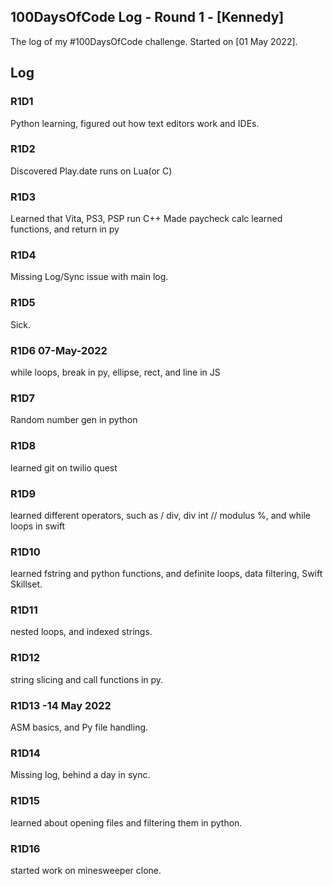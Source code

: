 ## 100DaysOfCode Log - Round 1 - [Kennedy]

The log of my #100DaysOfCode challenge. Started on [01 May 2022].

## Log

### R1D1 
Python learning, figured out how text editors work and IDEs.

### R1D2
Discovered Play.date runs on Lua(or C)

### R1D3
Learned that Vita, PS3, PSP run C++
Made paycheck calc
learned functions, and return in py

### R1D4
Missing Log/Sync issue with main log.

### R1D5
Sick. 

### R1D6 07-May-2022
while loops, break in py, ellipse, rect, and line in JS

### R1D7 
Random number gen in python

### R1D8
learned git on twilio quest

### R1D9
learned different operators, such as / div, div int // modulus %, and while loops in swift

### R1D10
learned fstring and python functions, and definite loops, data filtering, Swift Skillset. 

### R1D11
nested loops, and indexed strings.

### R1D12
string slicing and call functions in py.

### R1D13 -14 May 2022
ASM basics, and Py file handling. 

### R1D14
Missing log, behind a day in sync.

### R1D15
learned about opening files and filtering them in python.

### R1D16
started work on minesweeper clone.